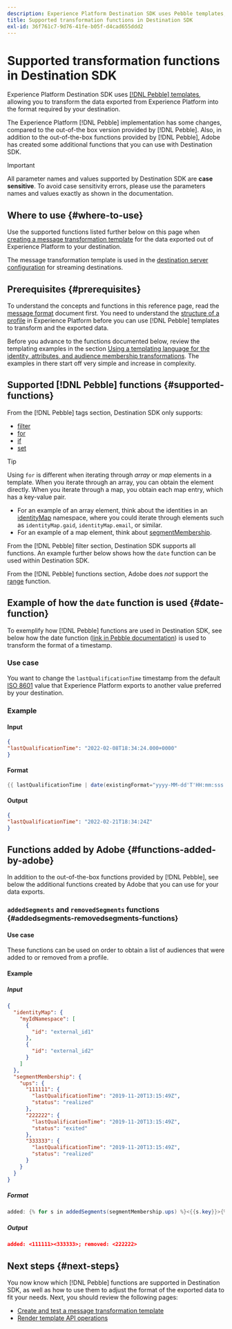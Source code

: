 ```yaml
---
description: Experience Platform Destination SDK uses Pebble templates, allowing you to transform the data exported from Experience Platform into the format required by your destination.
title: Supported transformation functions in Destination SDK
exl-id: 36f761c7-9d76-41fe-b05f-d4cad655ddd2
---
```

# Supported transformation functions in Destination SDK

Experience Platform Destination SDK uses [[!DNL Pebble] templates](https://pebbletemplates.io/), allowing you to transform the data exported from Experience Platform into the format required by your destination.

The Experience Platform [!DNL Pebble] implementation has some changes, compared to the out-of-the box version provided by [!DNL Pebble]. Also, in addition to the out-of-the-box functions provided by [!DNL Pebble], Adobe has created some additional functions that you can use with Destination SDK.

>[!IMPORTANT]
>
>All parameter names and values supported by Destination SDK are **case sensitive**. To avoid case sensitivity errors, please use the parameters names and values exactly as shown in the documentation.

## Where to use {#where-to-use}

Use the supported functions listed further below on this page when [creating a message transformation template](../../testing-api/streaming-destinations/create-template.md) for the data exported out of Experience Platform to your destination. 

The message transformation template is used in the [destination server configuration](templating-specs.md) for streaming destinations.

## Prerequisites {#prerequisites}

To understand the concepts and functions in this reference page, read the [message format](message-format.md) document first. You need to understand the [structure of a profile](message-format.md#profile-structure) in Experience Platform before you can use [!DNL Pebble] templates to transform and the exported data.

Before you advance to the functions documented below, review the templating examples in the section [Using a templating language for the identity, attributes, and audience membership transformations](message-format.md#using-templating). The examples in there start off very simple and increase in complexity.

## Supported [!DNL Pebble] functions {#supported-functions}

From the [!DNL Pebble] tags section, Destination SDK only supports:

* [filter](https://pebbletemplates.io/wiki/tag/filter/)
* [for](https://pebbletemplates.io/wiki/tag/for/)
* [if](https://pebbletemplates.io/wiki/tag/if/)
* [set](https://pebbletemplates.io/wiki/tag/set/)

>[!TIP]
>
>Using `for` is different when iterating through *array* or *map* elements in a template. When you iterate through an array, you can obtain the element directly. When you iterate through a map, you obtain each map entry, which has a key-value pair.
>
> * For an example of an array element, think about the identities in an [identityMap](message-format.md#identities) namespace, where you could iterate through elements such as `identityMap.gaid`, `identityMap.email`, or similar.
> * For an example of a map element, think about [segmentMembership](message-format.md#segment-membership).

From the [!DNL Pebble] filter section, Destination SDK supports all functions. An example further below shows how the `date` function can be used within Destination SDK.

From the [!DNL Pebble] functions section, Adobe does *not* support the [range](https://pebbletemplates.io/wiki/function/range/) function.

## Example of how the `date` function is used {#date-function}

To exemplify how [!DNL Pebble] functions are used in Destination SDK, see below how the date function ([link in Pebble documentation](https://pebbletemplates.io/wiki/filter/date/)) is used to transform the format of a timestamp.

### Use case

You want to change the `lastQualificationTime` timestamp from the default [ISO 8601](https://en.wikipedia.org/wiki/ISO_8601) value that Experience Platform exports to another value preferred by your destination.

### Example

#### Input

```json
{
"lastQualificationTime": "2022-02-08T18:34:24.000+0000"
}
```

#### Format

```java
{{ lastQualificationTime | date(existingFormat="yyyy-MM-dd'T'HH:mm:sss.SSSX", format="yyyy-MM-dd'T'HH:mm:ssX") }}
```

#### Output

```json
{
"lastQualificationTime": "2022-02-21T18:34:24Z"
}
```

## Functions added by Adobe {#functions-added-by-adobe}

In addition to the out-of-the-box functions provided by [!DNL Pebble], see below the additional functions created by Adobe that you can use for your data exports.

### `addedSegments` and `removedSegments` functions {#addedsegments-removedsegments-functions}

#### Use case

These functions can be used on order to obtain a list of audiences that were added to or removed from a profile.

#### Example

##### Input

```json
{
  "identityMap": {
    "myIdNamespace": [
      {
        "id": "external_id1"
      },
      {
        "id": "external_id2"
      }
    ]
  },
  "segmentMembership": {
    "ups": {
      "111111": {
        "lastQualificationTime": "2019-11-20T13:15:49Z",
        "status": "realized"
      },
      "222222": {
        "lastQualificationTime": "2019-11-20T13:15:49Z",
        "status": "exited"
      },
      "333333": {
        "lastQualificationTime": "2019-11-20T13:15:49Z",
        "status": "realized"
      }
    }
  }
}
```

##### Format

```java
added: {% for s in addedSegments(segmentMembership.ups) %}<{{s.key}}>{% endfor %}; removed: {% for s in removedSegments(segmentMembership.ups) %}<{{s.key}}>{% endfor %}
```

##### Output

```json
added: <111111><333333>; removed: <222222>
```

<!--

### Added and removed audiences filters {#added-and-removed-segmnts-filters}

#### Use case {#use-case}

These filters are similar to `addedSegments` and `removedSegments`, described above. The only difference is that they are implemented as filters as opposed to functions.

#### Example {#example}

##### Input {#input}

```json
{
  "identityMap": {
    "myIdNamespace": [
      {
        "id": "external_id1"
      },
      {
        "id": "external_id2"
      }
    ]
  },
  "segmentMembership": {
    "ups": {
      "111111": {
        "lastQualificationTime": "2019-11-20T13:15:49Z",
        "status": "realized"
      },
      "222222": {
        "lastQualificationTime": "2019-11-20T13:15:49Z",
        "status": "exited"
      },
      "333333": {
        "lastQualificationTime": "2019-11-20T13:15:49Z",
        "status": "realized"
      }
    }
  }
}
```

##### Format {#format}

```java
added: {% for s in input.profile.segmentMembership.ups | added %}<{{s.key}}>{% endfor %};|removed: {% for s in input.profile.segmentMembership.ups | removed %}<{{s.key}}>{% endfor %};
```

##### Output {#output}

```json
added: <111111><333333>;|removed: <222222>;
```

-->

## Next steps {#next-steps}

You now know which [!DNL Pebble] functions are supported in Destination SDK, as well as how to use them to adjust the format of the exported data to fit your needs. Next, you should review the following pages:

* [Create and test a message transformation template](../../testing-api/streaming-destinations/create-template.md)
* [Render template API operations](../../testing-api/streaming-destinations/render-template-api.md)
